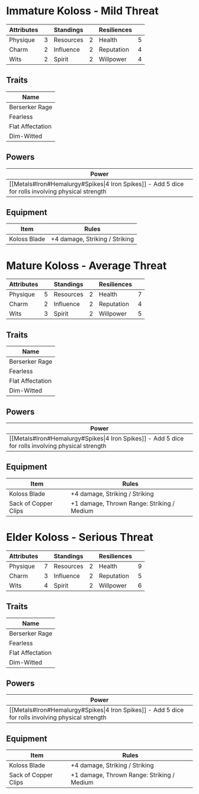 # Immature Koloss - Mild Threat
| Attributes |     | Standings |     | Resiliences |     |
| ---------- | --- | --------- | --- | ----------- | --- |
| Physique   | 3   | Resources | 2   | Health      | 5   |
| Charm      | 2   | Influence | 2   | Reputation  | 4   |
| Wits       | 2   | Spirit    | 2   | Willpower   | 4   |
## Traits

| Name             |
| ---------------- |
| Berserker Rage   |
| Fearless         |
| Flat Affectation |
| Dim-Witted       |
## Powers
| Power                                                                                              |
| -------------------------------------------------------------------------------------------------- |
| [[Metals#Iron#Hemalurgy#Spikes\|4 Iron Spikes]] - Add 5 dice for rolls involving physical strength |
## Equipment
| Item         | Rules                          |
| ------------ | ------------------------------ |
| Koloss Blade | +4 damage, Striking / Striking |
# Mature Koloss - Average Threat

| Attributes |     | Standings |     | Resiliences |     |
| ---------- | --- | --------- | --- | ----------- | --- |
| Physique   | 5   | Resources | 2   | Health      | 7   |
| Charm      | 2   | Influence | 2   | Reputation  | 4   |
| Wits       | 3   | Spirit    | 2   | Willpower   | 5   |
## Traits

| Name             |
| ---------------- |
| Berserker Rage   |
| Fearless         |
| Flat Affectation |
| Dim-Witted       |
## Powers
| Power                                                                                              |
| -------------------------------------------------------------------------------------------------- |
| [[Metals#Iron#Hemalurgy#Spikes\|4 Iron Spikes]] - Add 5 dice for rolls involving physical strength |
## Equipment
| Item                 | Rules                                      |
| -------------------- | ------------------------------------------ |
| Koloss Blade         | +4 damage, Striking / Striking             |
| Sack of Copper Clips | +1 damage, Thrown Range: Striking / Medium |
# Elder Koloss - Serious Threat

| Attributes |     | Standings |     | Resiliences |     |
| ---------- | --- | --------- | --- | ----------- | --- |
| Physique   | 7   | Resources | 2   | Health      | 9   |
| Charm      | 3   | Influence | 2   | Reputation  | 5   |
| Wits       | 4   | Spirit    | 2   | Willpower   | 6   |
## Traits

| Name             |
| ---------------- |
| Berserker Rage   |
| Fearless         |
| Flat Affectation |
| Dim-Witted       |
## Powers
| Power                                                                                              |
| -------------------------------------------------------------------------------------------------- |
| [[Metals#Iron#Hemalurgy#Spikes\|4 Iron Spikes]] - Add 5 dice for rolls involving physical strength |
## Equipment
| Item                 | Rules                                      |
| -------------------- | ------------------------------------------ |
| Koloss Blade         | +4 damage, Striking / Striking             |
| Sack of Copper Clips | +1 damage, Thrown Range: Striking / Medium |
